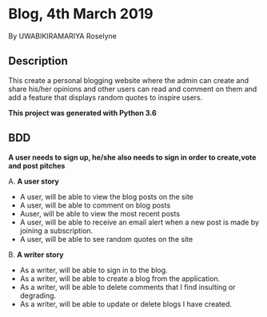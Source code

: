 # Blog, 4th March 2019

By UWABIKIRAMARIYA Roselyne

## Description

This create a personal blogging website where the admin can create and share his/her opinions and other users can read and comment on them and add a feature that displays random quotes to inspire users. 

**This project was generated with Python 3.6** 

## BDD

**A user needs to sign up, he/she also needs to sign in order to create,vote and post pitches**

 A.  **A user story**

* A user, will be able to view the blog posts on the site
* A user, will be able to comment on blog posts
* Auser, will be able to view the most recent posts
* A user, will be able to receive an email alert when a new post is made by joining a subscription.
* A user, will be able to see random quotes on the site

B.  **A writer story**

* As a writer, will be able to sign in to the blog.
* As a writer, will be able to create a blog from the application.
* As a writer, will be able to delete comments that I find insulting or degrading.
* As a writer, will be able to update or delete blogs I have created.

<!-- ## Installations

$ source virtual/bin/activate

$ pip install flask-script

$ chmod a+x start.sh

## Technologies Used

Python v3.6

Boostrap

Flask

## Code

To run a project in browser you just use this code in your terminal

**./start.sh**

 it gives you  HTTP protocol with URL which is used to transfer data over the web.
 You will copy and paste that URL ` ` in your browser.
 
## Contacts
 
E-mail: *mariadelarosita078@gmail.com*

Phone Number: (+250)786421009

## License

MIT Copyright (c) 2019 -->